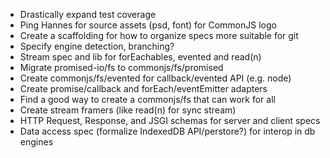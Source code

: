 * Drastically expand test coverage
* Ping Hannes for source assets (psd, font) for CommonJS logo
* Create a scaffolding for how to organize specs more suitable for git
* Specify engine detection, branching?
* Stream spec and lib for forEachables, evented and read(n)
* Migrate promised-io/fs to commonjs/fs/promised
* Create commonjs/fs/evented for callback/evented API (e.g. node)
* Create promise/callback and forEach/eventEmitter adapters
* Find a good way to create a commonjs/fs that can work for all
* Create stream framers (like read(n) for sync stream)
* HTTP Request, Response, and JSGI schemas for server and client specs
* Data access spec (formalize IndexedDB API/perstore?) for interop in db engines

